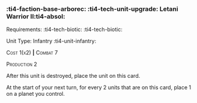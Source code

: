 ### :ti4-faction-base-arborec: :ti4-tech-unit-upgrade: **Letani Warrior II**:ti4-absol:

Requirements: :ti4-tech-biotic: :ti4-tech-biotic:

Unit Type: Infantry :ti4-unit-infantry:

<span style="font-variant:small-caps;">Cost 1(x2)</span> __|__ <span style="font-variant:small-caps;">Combat 7</span>

<span style="font-variant:small-caps;">Production</span> 2

After this unit is destroyed, place the unit on this card.

At the start of your next turn, for every 2 units that are on this card, place 1 on a planet you control.
